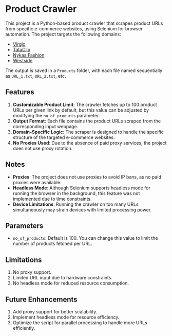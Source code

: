 # Product Crawler

This project is a Python-based product crawler that scrapes product URLs from specific e-commerce websites, using
Selenium for browser automation. The project targets the following domains:

* [Virgio](https://www.virgio.com/)
* [TataCliq](https://www.tatacliq.com/)
* [Nykaa Fashion](https://www.nykaafashion.com/)
* [Westside](https://www.westside.com/)

The output is saved in a `Products` folder, with each file named sequentially as `URL_1.txt`, `URL_2.txt`, etc.

## Features

1. **Customizable Product Limit**: The crawler fetches up to 100 product URLs per given link by default, but this value
   can be adjusted by modifying the `no_of_products` parameter.
2. **Output Format**: Each file contains the product URLs scraped from the corresponding input webpage.
3. **Domain-Specific Logic**: The scraper is designed to handle the specific structure of the targeted e-commerce
   websites.
4. **No Proxies Used**: Due to the absence of paid proxy services, the project does not use proxy rotation.

## Notes

* **Proxies**: The project does not use proxies to avoid IP bans, as no paid proxies were available.
* **Headless Mode**: Although Selenium supports headless mode for running the browser in the background, this feature
  was not implemented due to time constraints.
* **Device Limitations**: Running the crawler on too many URLs simultaneously may strain devices with limited processing
  power.

## Parameters

* `no_of_products`: Default is 100. You can change this value to limit the number of products fetched per URL.

## Limitations

1. No proxy support.
2. Limited URL input due to hardware constraints.
3. No headless mode for reduced resource consumption.

## Future Enhancements

1. Add proxy support for better scalability.
2. Implement headless mode for resource efficiency.
3. Optimize the script for parallel processing to handle more URLs efficiently.